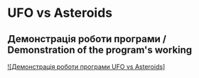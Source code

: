 # UFO vs Asteroids
## Демонстрація роботи програми / Demonstration of the program's working
[![Демонстрація роботи програми UFO vs Asteroids]](https://github.com/chessmaster987/UFO-vs-Asteroids/raw/main/Demonstration/UfoVSAsteroids_gameplay.mp4)
